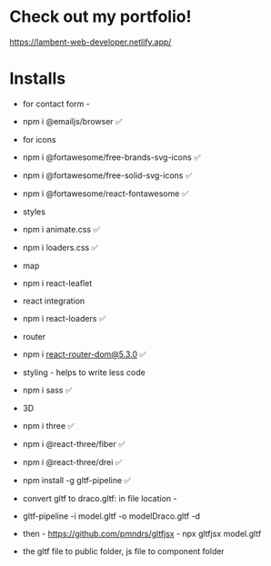 # Check out my portfolio!

https://lambent-web-developer.netlify.app/

# Installs

- for contact form -

- npm i @emailjs/browser ✅

- for icons

- npm i @fortawesome/free-brands-svg-icons ✅
- npm i @fortawesome/free-solid-svg-icons ✅
- npm i @fortawesome/react-fontawesome ✅

- styles

- npm i animate.css ✅
- npm i loaders.css ✅

- map

- npm i react-leaflet

- react integration

- npm i react-loaders ✅

- router

- npm i react-router-dom@5.3.0 ✅

- styling - helps to write less code

- npm i sass ✅

- 3D

- npm i three ✅
- npm i @react-three/fiber ✅
- npm i @react-three/drei ✅

- npm install -g gltf-pipeline ✅
- convert gltf to draco.gltf: in file location -
- gltf-pipeline -i model.gltf -o modelDraco.gltf -d
- then - https://github.com/pmndrs/gltfjsx - npx gltfjsx model.gltf
- the gltf file to public folder, js file to component folder
